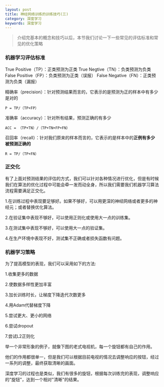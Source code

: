 ```yaml
---
layout: post
title: 神经网络训练的训练技巧(三)
category: 深度学习
keywords: 深度学习
---
```


> 介绍完基本的概念和技巧以后，本节我们讨论一下一些常见的评估标准和常见的优化策略


### 机器学习评估标准
True  Positive（TP）：正类预测为正类
True   Negtive（TN）：负类预测为负类
False Positive（FP）：负类预测为正类（误报）
False Negative（FN）：正类预测为负类（漏报）

精确率（precision）：针对预测结果而言的，它表示的是预测为正的样本中有多少是对的

```
P = TP/（TP+FP）
```

准确率（accuracy）：针对所有结果，预测正确的有多少

```
ACC = （TP+TN）/（TP+TN+FP+FN）
```

召回率（recall）：针对我们原来的样本而言的，它表示的是样本中的**正例有多少被预测正确的**

```
R = TP/（TP+FN）
```


### 正交化

有了上面对预测结果的评估的方式，我们可以针对各种情况进行优化，但是有时候我们在算法的优化过程中可能会牵一发而动全身，所以我们需要我们机器学习算法流程需要满足正交化。

1.在训练过程中表现要足够好。如果不够好，可以用更深的神经网络或者更多的神经元；或者替换优化算法。

2.在验证集中表现不够好，可以使用正则化或使用大一点的训练集。

3.在测试集中表现不够好，可以使用大一点的验证集。

4.在生产环境中表现不好，测试集不正确或者损失函数有问题。


### 机器学习策略

为了提高模型的表现，我们可以采用如下的方法:

1.收集更多的数据

2.使数据多样性更加丰富

3.加长训练时长，让梯度下降迭代次数更多

4.用Adam代替梯度下降

5.尝试更大、更小的网络

6.尝试dropout

7.尝试L2正则化


举一个非常形象的例子，就像下图的老式电视机，每一个旋钮都有自己的作用。

他们的作用都很单一，但是我们可以根据目前电视的情况去调整响应的按钮，经过一系列的调整，最终获取清晰的画面。

深度学习的过程也是类似，我们有很多的旋钮，根据每次训练完的表现，调整响应的"旋钮"，达到一个相对"清晰"的结果。





